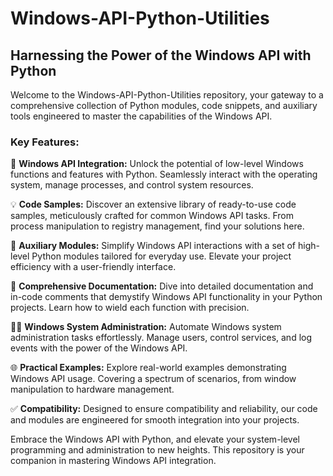 # Windows-API-Python-Utilities

## Harnessing the Power of the Windows API with Python

Welcome to the Windows-API-Python-Utilities repository, your gateway to a comprehensive collection of Python modules, code snippets, and auxiliary tools engineered to master the capabilities of the Windows API.

### Key Features:

🚀 **Windows API Integration:** Unlock the potential of low-level Windows functions and features with Python. Seamlessly interact with the operating system, manage processes, and control system resources.

💡 **Code Samples:** Discover an extensive library of ready-to-use code samples, meticulously crafted for common Windows API tasks. From process manipulation to registry management, find your solutions here.

🔌 **Auxiliary Modules:** Simplify Windows API interactions with a set of high-level Python modules tailored for everyday use. Elevate your project efficiency with a user-friendly interface.

📄 **Comprehensive Documentation:** Dive into detailed documentation and in-code comments that demystify Windows API functionality in your Python projects. Learn how to wield each function with precision.

👩‍💻 **Windows System Administration:** Automate Windows system administration tasks effortlessly. Manage users, control services, and log events with the power of the Windows API.

🌐 **Practical Examples:** Explore real-world examples demonstrating Windows API usage. Covering a spectrum of scenarios, from window manipulation to hardware management.

✅ **Compatibility:** Designed to ensure compatibility and reliability, our code and modules are engineered for smooth integration into your projects.

Embrace the Windows API with Python, and elevate your system-level programming and administration to new heights. This repository is your companion in mastering Windows API integration.

